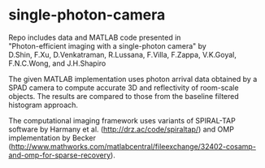 # single-photon-camera

Repo includes data and MATLAB code presented in <br />
"Photon-efficient imaging with a single-photon camera" by <br />
D.Shin, F.Xu, D.Venkatraman, R.Lussana, F.Villa, F.Zappa, V.K.Goyal, F.N.C.Wong, and J.H.Shapiro

The given MATLAB implementation uses photon arrival data obtained by a SPAD camera
to compute accurate 3D and reflectivity of room-scale objects. The results are compared
to those from the baseline filtered histogram approach.

The computational imaging framework uses variants of 
SPIRAL-TAP software by Harmany et al.
(http://drz.ac/code/spiraltap/)
and 
OMP implementation by Becker
(http://www.mathworks.com/matlabcentral/fileexchange/32402-cosamp-and-omp-for-sparse-recovery).
